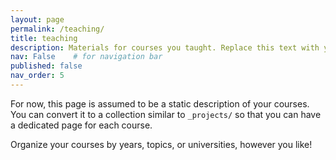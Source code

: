 ```yaml
---
layout: page
permalink: /teaching/
title: teaching
description: Materials for courses you taught. Replace this text with your description.
nav: False    # for navigation bar
published: false
nav_order: 5
---
```


For now, this page is assumed to be a static description of your courses. You can convert it to a collection similar to `_projects/` so that you can have a dedicated page for each course.

Organize your courses by years, topics, or universities, however you like!

